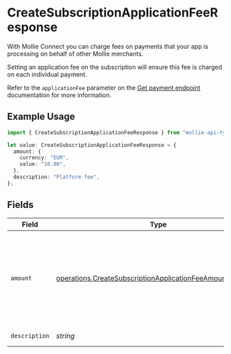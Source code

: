 # CreateSubscriptionApplicationFeeResponse

With Mollie Connect you can charge fees on payments that your app is processing on behalf of other Mollie
merchants.

Setting an application fee on the subscription will ensure this fee is charged on each individual payment.

Refer to the `applicationFee` parameter on the [Get payment endpoint](get-payment) documentation for more
information.

## Example Usage

```typescript
import { CreateSubscriptionApplicationFeeResponse } from "mollie-api-typescript/models/operations";

let value: CreateSubscriptionApplicationFeeResponse = {
  amount: {
    currency: "EUR",
    value: "10.00",
  },
  description: "Platform fee",
};
```

## Fields

| Field                                                                                                                                  | Type                                                                                                                                   | Required                                                                                                                               | Description                                                                                                                            | Example                                                                                                                                |
| -------------------------------------------------------------------------------------------------------------------------------------- | -------------------------------------------------------------------------------------------------------------------------------------- | -------------------------------------------------------------------------------------------------------------------------------------- | -------------------------------------------------------------------------------------------------------------------------------------- | -------------------------------------------------------------------------------------------------------------------------------------- |
| `amount`                                                                                                                               | [operations.CreateSubscriptionApplicationFeeAmountResponse](../../models/operations/createsubscriptionapplicationfeeamountresponse.md) | :heavy_minus_sign:                                                                                                                     | In v2 endpoints, monetary amounts are represented as objects with a `currency` and `value` field.                                      |                                                                                                                                        |
| `description`                                                                                                                          | *string*                                                                                                                               | :heavy_minus_sign:                                                                                                                     | N/A                                                                                                                                    | Platform fee                                                                                                                           |